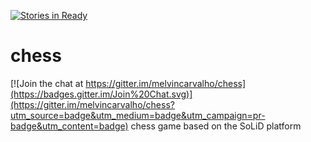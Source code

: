 [![Stories in Ready](https://badge.waffle.io/melvincarvalho/chess.png?label=ready&title=Ready)](https://waffle.io/melvincarvalho/chess)
# chess

[![Join the chat at https://gitter.im/melvincarvalho/chess](https://badges.gitter.im/Join%20Chat.svg)](https://gitter.im/melvincarvalho/chess?utm_source=badge&utm_medium=badge&utm_campaign=pr-badge&utm_content=badge)
chess game based on the SoLiD platform
